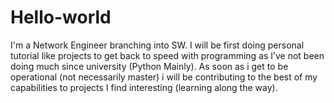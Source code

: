 # Hello-world
I'm a Network Engineer branching into SW. I will be first doing personal tutorial like projects to get back to speed with programming as I’ve not been doing much since university (Python Mainly). As soon as i get to be operational (not necessarily master) i will be contributing to the best of my capabilities to projects I find interesting (learning along the way).
